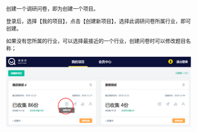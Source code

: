 创建一个调研问卷，即为创建一个项目。

登录后，选择【我的项目】，点击【创建新项目】，选择此调研问卷所属行业，即可创建。

如果没有您所属的行业，可以选择最接近的一个行业，创建问卷时可以修改题目名称；

![](/assets/WX20181222-174341.png)









